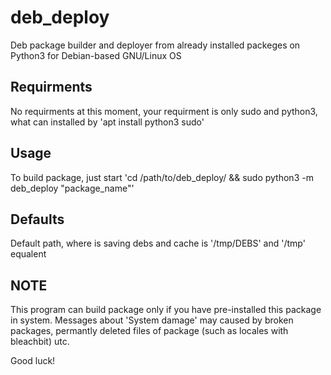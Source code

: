 # deb_deploy

Deb package builder and deployer from already installed packeges on Python3 for Debian-based GNU/Linux OS

## Requirments

No requirments at this moment, your requirment is only sudo and python3, what can installed by 'apt install python3 sudo'

## Usage

To build package, just start
'cd /path/to/deb_deploy/ && sudo python3 -m deb_deploy "package_name"'

## Defaults

Default path, where is saving debs and cache is '/tmp/DEBS' and '/tmp' equalent

## NOTE

This program can build package only if you have pre-installed this package in system. Messages about 'System damage' may caused by
broken packages, permantly deleted files of package (such as locales with bleachbit) utc.

Good luck!
